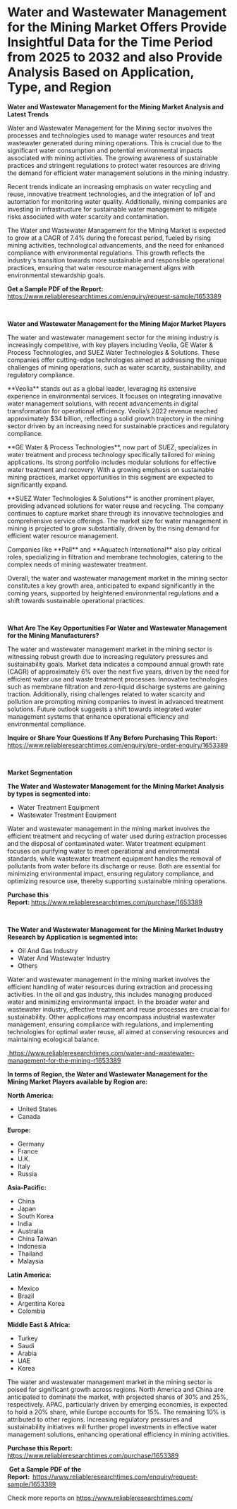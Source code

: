 <p><h1>Water and Wastewater Management for the Mining Market Offers Provide Insightful Data for the Time Period from 2025 to 2032 and also Provide Analysis Based on Application, Type, and Region</h1></p><p><strong>Water and Wastewater Management for the Mining Market Analysis and Latest Trends</strong></p>
<p><p>Water and Wastewater Management for the Mining sector involves the processes and technologies used to manage water resources and treat wastewater generated during mining operations. This is crucial due to the significant water consumption and potential environmental impacts associated with mining activities. The growing awareness of sustainable practices and stringent regulations to protect water resources are driving the demand for efficient water management solutions in the mining industry.</p><p>Recent trends indicate an increasing emphasis on water recycling and reuse, innovative treatment technologies, and the integration of IoT and automation for monitoring water quality. Additionally, mining companies are investing in infrastructure for sustainable water management to mitigate risks associated with water scarcity and contamination. </p><p>The Water and Wastewater Management for the Mining Market is expected to grow at a CAGR of 7.4% during the forecast period, fueled by rising mining activities, technological advancements, and the need for enhanced compliance with environmental regulations. This growth reflects the industry's transition towards more sustainable and responsible operational practices, ensuring that water resource management aligns with environmental stewardship goals.</p></p>
<p><strong>Get a Sample PDF of the Report:&nbsp;</strong> <a href="https://www.reliableresearchtimes.com/enquiry/request-sample/1653389?utm_campaign=2642&utm_medium=2&utm_source=Github&utm_content=ia&utm_term=08032025&utm_id=water-and-wastewater-management-for-the-mining">https://www.reliableresearchtimes.com/enquiry/request-sample/1653389</a></p>
<p>&nbsp;</p>
<p><strong>Water and Wastewater Management for the Mining Major Market Players</strong></p>
<p><p>The water and wastewater management sector for the mining industry is increasingly competitive, with key players including Veolia, GE Water & Process Technologies, and SUEZ Water Technologies & Solutions. These companies offer cutting-edge technologies aimed at addressing the unique challenges of mining operations, such as water scarcity, sustainability, and regulatory compliance.</p><p>**Veolia** stands out as a global leader, leveraging its extensive experience in environmental services. It focuses on integrating innovative water management solutions, with recent advancements in digital transformation for operational efficiency. Veolia’s 2022 revenue reached approximately $34 billion, reflecting a solid growth trajectory in the mining sector driven by an increasing need for sustainable practices and regulatory compliance.</p><p>**GE Water & Process Technologies**, now part of SUEZ, specializes in water treatment and process technology specifically tailored for mining applications. Its strong portfolio includes modular solutions for effective water treatment and recovery. With a growing emphasis on sustainable mining practices, market opportunities in this segment are expected to significantly expand.</p><p>**SUEZ Water Technologies & Solutions** is another prominent player, providing advanced solutions for water reuse and recycling. The company continues to capture market share through its innovative technologies and comprehensive service offerings. The market size for water management in mining is projected to grow substantially, driven by the rising demand for efficient water resource management.</p><p>Companies like **Pall** and **Aquatech International** also play critical roles, specializing in filtration and membrane technologies, catering to the complex needs of mining wastewater treatment.</p><p>Overall, the water and wastewater management market in the mining sector constitutes a key growth area, anticipated to expand significantly in the coming years, supported by heightened environmental regulations and a shift towards sustainable operational practices.</p></p>
<p>&nbsp;</p>
<p><strong>What Are The Key Opportunities For Water and Wastewater Management for the Mining Manufacturers?</strong></p>
<p><p>The water and wastewater management market in the mining sector is witnessing robust growth due to increasing regulatory pressures and sustainability goals. Market data indicates a compound annual growth rate (CAGR) of approximately 6% over the next five years, driven by the need for efficient water use and waste treatment processes. Innovative technologies such as membrane filtration and zero-liquid discharge systems are gaining traction. Additionally, rising challenges related to water scarcity and pollution are prompting mining companies to invest in advanced treatment solutions. Future outlook suggests a shift towards integrated water management systems that enhance operational efficiency and environmental compliance.</p></p>
<p><strong>Inquire or Share Your Questions If Any Before Purchasing This Report:</strong> <a href="https://www.reliableresearchtimes.com/enquiry/pre-order-enquiry/1653389?utm_campaign=2642&utm_medium=2&utm_source=Github&utm_content=ia&utm_term=08032025&utm_id=water-and-wastewater-management-for-the-mining">https://www.reliableresearchtimes.com/enquiry/pre-order-enquiry/1653389</a></p>
<p>&nbsp;</p>
<p><strong>Market Segmentation</strong></p>
<p><strong>The Water and Wastewater Management for the Mining Market Analysis by types is segmented into:</strong></p>
<p><ul><li>Water Treatment Equipment</li><li>Wastewater Treatment Equipment</li></ul></p>
<p><p>Water and wastewater management in the mining market involves the efficient treatment and recycling of water used during extraction processes and the disposal of contaminated water. Water treatment equipment focuses on purifying water to meet operational and environmental standards, while wastewater treatment equipment handles the removal of pollutants from water before its discharge or reuse. Both are essential for minimizing environmental impact, ensuring regulatory compliance, and optimizing resource use, thereby supporting sustainable mining operations.</p></p>
<p><strong>Purchase this Report:&nbsp;</strong><a href="https://www.reliableresearchtimes.com/purchase/1653389?utm_campaign=2642&utm_medium=2&utm_source=Github&utm_content=ia&utm_term=08032025&utm_id=water-and-wastewater-management-for-the-mining">https://www.reliableresearchtimes.com/purchase/1653389</a></p>
<p>&nbsp;</p>
<p><strong>The Water and Wastewater Management for the Mining Market Industry Research by Application is segmented into:</strong></p>
<p><ul><li>Oil And Gas Industry</li><li>Water And Wastewater Industry</li><li>Others</li></ul></p>
<p><p>Water and wastewater management in the mining market involves the efficient handling of water resources during extraction and processing activities. In the oil and gas industry, this includes managing produced water and minimizing environmental impact. In the broader water and wastewater industry, effective treatment and reuse processes are crucial for sustainability. Other applications may encompass industrial wastewater management, ensuring compliance with regulations, and implementing technologies for optimal water reuse, all aimed at conserving resources and maintaining ecological balance.</p></p>
<p><a href="https://www.reliableresearchtimes.com/water-and-wastewater-management-for-the-mining-r1653389?utm_campaign=2642&utm_medium=2&utm_source=Github&utm_content=ia&utm_term=08032025&utm_id=water-and-wastewater-management-for-the-mining">&nbsp;https://www.reliableresearchtimes.com/water-and-wastewater-management-for-the-mining-r1653389</a></p>
<p><strong>In terms of Region, the Water and Wastewater Management for the Mining Market Players available by Region are:</strong></p>
<p>
    <p> <strong> North America: </strong>
        <ul>
            <li>United States</li>
            <li>Canada</li>
        </ul>
        </p> 
    <p> <strong> Europe: </strong>
        <ul>
            <li>Germany</li>
            <li>France</li>
            <li>U.K.</li>
            <li>Italy</li>
            <li>Russia</li>
        </ul>
        </p> 
    <p> <strong> Asia-Pacific: </strong>
        <ul>
            <li>China</li>
            <li>Japan</li>
            <li>South Korea</li>
            <li>India</li>
            <li>Australia</li>
            <li>China Taiwan</li>
            <li>Indonesia</li>
            <li>Thailand</li>
            <li>Malaysia</li>
        </ul>
        </p> 
    <p> <strong> Latin America: </strong>
        <ul>
            <li>Mexico</li>
            <li>Brazil</li>
            <li>Argentina Korea</li>
            <li>Colombia</li>
        </ul>
        </p> 
    <p> <strong> Middle East & Africa: </strong>
        <ul>
            <li>Turkey</li>
            <li>Saudi</li>
            <li>Arabia</li>
            <li>UAE</li>
            <li>Korea</li>
        </ul>
    </p>
    </p>
<p><p>The water and wastewater management market in the mining sector is poised for significant growth across regions. North America and China are anticipated to dominate the market, with projected shares of 30% and 25%, respectively. APAC, particularly driven by emerging economies, is expected to hold a 20% share, while Europe accounts for 15%. The remaining 10% is attributed to other regions. Increasing regulatory pressures and sustainability initiatives will further propel investments in effective water management solutions, enhancing operational efficiency in mining activities.</p></p>
<p><strong>Purchase this Report: </strong><a href="https://www.reliableresearchtimes.com/purchase/1653389?utm_campaign=2642&utm_medium=2&utm_source=Github&utm_content=ia&utm_term=08032025&utm_id=water-and-wastewater-management-for-the-mining">https://www.reliableresearchtimes.com/purchase/1653389</a></p>
<p>&nbsp;<strong>Get a Sample PDF of the Report:&nbsp;&nbsp;</strong><a href="https://www.reliableresearchtimes.com/enquiry/request-sample/1653389?utm_campaign=2642&utm_medium=2&utm_source=Github&utm_content=ia&utm_term=08032025&utm_id=water-and-wastewater-management-for-the-mining">https://www.reliableresearchtimes.com/enquiry/request-sample/1653389</a></p>
<p><strong></strong></p>
<p>Check more reports on <a href="https://www.reliableresearchtimes.com/?utm_campaign=2642&utm_medium=2&utm_source=Github&utm_content=ia&utm_term=08032025&utm_id=water-and-wastewater-management-for-the-mining">https://www.reliableresearchtimes.com/</a></p>